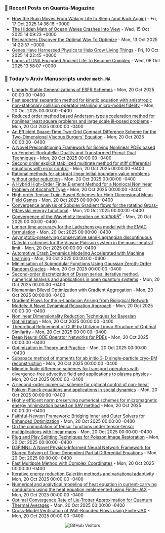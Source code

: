### 📝 Recent Posts on Quanta-Magazine
<!-- quanta starts -->
* <a href="https://www.quantamagazine.org/how-the-brain-moves-from-waking-life-to-sleep-and-back-again-20251017/">How the Brain Moves From Waking Life to Sleep (and Back Again)</a> - Fri, 17 Oct 2025 14:36:16 +0000
* <a href="https://www.quantamagazine.org/the-hidden-math-of-ocean-waves-crashes-into-view-20251015/">The Hidden Math of Ocean Waves Crashes Into View</a> - Wed, 15 Oct 2025 14:09:23 +0000
* <a href="https://www.quantamagazine.org/researchers-discover-the-optimal-way-to-optimize-20251013/">Researchers Discover the Optimal Way To Optimize</a> - Mon, 13 Oct 2025 14:22:57 +0000
* <a href="https://www.quantamagazine.org/genes-have-harnessed-physics-to-help-grow-living-things-20251010/">Genes Have Harnessed Physics to Help Grow Living Things</a> - Fri, 10 Oct 2025 14:22:45 +0000
* <a href="https://www.quantamagazine.org/loops-of-dna-equipped-ancient-life-to-become-complex-20251008/">Loops of DNA Equipped Ancient Life To Become Complex</a> - Wed, 08 Oct 2025 13:58:07 +0000
<!-- quanta ends -->


### 📝 Today's Arxiv Manuscripts under ``math.NA``
<!-- arxiv-math-na starts -->
* <a href="https://arxiv.org/abs/2510.15043">Linearly Stable Generalizations of ESFR Schemes</a> - Mon, 20 Oct 2025 00:00:00 -0400
* <a href="https://arxiv.org/abs/2510.15093">Fast spectral separation method for kinetic equation with anisotropic non-stationary collision operator retaining micro-model fidelity</a> - Mon, 20 Oct 2025 00:00:00 -0400
* <a href="https://arxiv.org/abs/2510.15097">Reduced order method based Anderson-type acceleration method for nonlinear least square problems and large scale ill-posed problems</a> - Mon, 20 Oct 2025 00:00:00 -0400
* <a href="https://arxiv.org/abs/2510.15274">An Efficient Space-Time Two-Grid Compact Difference Scheme for the Two-Dimensional Viscous Burgers' Equation</a> - Mon, 20 Oct 2025 00:00:00 -0400
* <a href="https://arxiv.org/abs/2510.15351">A Novel Preconditioning Framework for Solving Nonlinear PDEs based on Fenchel-Rockafellar Duality and Transformed Primal-Dual Techniques</a> - Mon, 20 Oct 2025 00:00:00 -0400
* <a href="https://arxiv.org/abs/2510.15475">Second order explicit stabilized multirate method for stiff differential equations with error control</a> - Mon, 20 Oct 2025 00:00:00 -0400
* <a href="https://arxiv.org/abs/2510.15481">Rational methods for abstract linear initial boundary value problems without order reduction</a> - Mon, 20 Oct 2025 00:00:00 -0400
* <a href="https://arxiv.org/abs/2510.15574">A Hybrid High-Order Finite Element Method for a Nonlocal Nonlinear Problem of Kirchhoff Type</a> - Mon, 20 Oct 2025 00:00:00 -0400
* <a href="https://arxiv.org/abs/2510.15603">High order Tensor-Train-Based Schemes for High-Dimensional Mean Field Games</a> - Mon, 20 Oct 2025 00:00:00 -0400
* <a href="https://arxiv.org/abs/2510.15604">Convergence analysis of Sobolev Gradient flows for the rotating Gross-Pitaevskii energy functional</a> - Mon, 20 Oct 2025 00:00:00 -0400
* <a href="https://arxiv.org/abs/2510.15606">Convergence of the Waveholtz Iteration on $mathbb{R}^d$</a> - Mon, 20 Oct 2025 00:00:00 -0400
* <a href="https://arxiv.org/abs/2510.15819">Longer time accuracy for the Ladyzhenskya model with the EMAC formulation</a> - Mon, 20 Oct 2025 00:00:00 -0400
* <a href="https://arxiv.org/abs/2510.15854">Asymptotic-preserving conservative semi-Lagrangian discontinuous Galerkin schemes for the Vlasov-Poisson system in the quasi-neutral limit</a> - Mon, 20 Oct 2025 00:00:00 -0400
* <a href="https://arxiv.org/abs/2510.15201">Automotive Crash Dynamics Modeling Accelerated with Machine Learning</a> - Mon, 20 Oct 2025 00:00:00 -0400
* <a href="https://arxiv.org/abs/2510.15257">Minimisation of Submodular Functions Using Gaussian Zeroth-Order Random Oracles</a> - Mon, 20 Oct 2025 00:00:00 -0400
* <a href="https://arxiv.org/abs/2510.15287">Second-order discretization of Dyson series: iterative method, numerical analysis and applications in open quantum systems</a> - Mon, 20 Oct 2025 00:00:00 -0400
* <a href="https://arxiv.org/abs/2510.15305">Riemannian Bilevel Optimization with Gradient Aggregation</a> - Mon, 20 Oct 2025 00:00:00 -0400
* <a href="https://arxiv.org/abs/2510.15379">Gradient Flows for the $p$-Laplacian Arising from Biological Network Models: A Novel Dynamical Relaxation Approach</a> - Mon, 20 Oct 2025 00:00:00 -0400
* <a href="https://arxiv.org/abs/2510.15435">Nonlinear Dimensionality Reduction Techniques for Bayesian Optimization</a> - Mon, 20 Oct 2025 00:00:00 -0400
* <a href="https://arxiv.org/abs/2510.15508">Theoretical Refinement of CLIP by Utilizing Linear Structure of Optimal Similarity</a> - Mon, 20 Oct 2025 00:00:00 -0400
* <a href="https://arxiv.org/abs/2510.15651">Deep Neural ODE Operator Networks for PDEs</a> - Mon, 20 Oct 2025 00:00:00 -0400
* <a href="https://arxiv.org/abs/2510.15734">Optimization in Theory and Practice</a> - Mon, 20 Oct 2025 00:00:00 -0400
* <a href="https://arxiv.org/abs/2410.06889">Subspace method of moments for ab initio 3-D single-particle cryo-EM reconstruction</a> - Mon, 20 Oct 2025 00:00:00 -0400
* <a href="https://arxiv.org/abs/2412.20106">Mimetic finite difference schemes for transport operators with divergence-free advective field and applications to plasma physics</a> - Mon, 20 Oct 2025 00:00:00 -0400
* <a href="https://arxiv.org/abs/2503.09848">A second-order numerical scheme for optimal control of non-linear Fokker-Planck equations and applications in social dynamics</a> - Mon, 20 Oct 2025 00:00:00 -0400
* <a href="https://arxiv.org/abs/2503.10179">Highly efficient norm preserving numerical schemes for micromagnetic energy minimization based on SAV method</a> - Mon, 20 Oct 2025 00:00:00 -0400
* <a href="https://arxiv.org/abs/2506.13154">Faithful-Newton Framework: Bridging Inner and Outer Solvers for Enhanced Optimization</a> - Mon, 20 Oct 2025 00:00:00 -0400
* <a href="https://arxiv.org/abs/2506.18713">On the computation of tensor functions under tensor-tensor multiplications with linear maps</a> - Mon, 20 Oct 2025 00:00:00 -0400
* <a href="https://arxiv.org/abs/2507.19378">Plug and Play Splitting Techniques for Poisson Image Restoration</a> - Mon, 20 Oct 2025 00:00:00 -0400
* <a href="https://arxiv.org/abs/2508.20440">D3PINNs: A Novel Physics-Informed Neural Network Framework for Staged Solving of Time-Dependent Partial Differential Equations</a> - Mon, 20 Oct 2025 00:00:00 -0400
* <a href="https://arxiv.org/abs/2509.05458">Fast Multipole Method with Complex Coordinates</a> - Mon, 20 Oct 2025 00:00:00 -0400
* <a href="https://arxiv.org/abs/2509.09600">Iterative energy reduction Galerkin methods and variational adaptivity</a> - Mon, 20 Oct 2025 00:00:00 -0400
* <a href="https://arxiv.org/abs/2509.24162">Numerical and analytical modeling of heat equation in current-carrying conductors using the heat equation implemented using Finite-JAX</a> - Mon, 20 Oct 2025 00:00:00 -0400
* <a href="https://arxiv.org/abs/2309.05188">Optimal Convergence Rate of Lie-Trotter Approximation for Quantum Thermal Averages</a> - Mon, 20 Oct 2025 00:00:00 -0400
* <a href="https://arxiv.org/abs/2509.25569">Cross-Model Verification of Wall-Bounded Flows using Finite-JAX</a> - Mon, 20 Oct 2025 00:00:00 -0400
<!-- arxiv-math-na ends -->

<div align="center">
  
![GitHub Visitors](https://api.visitorbadge.io/api/visitors?path=https%3A%2F%2Fgithub.com%2Flowrank&label=profile%20views&labelColor=%231e1e2e&countColor=%23cba6f7)



</div>
